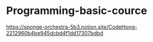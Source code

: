 # Programming-basic-cource
https://sponge-orchestra-5b3.notion.site/CodeHong-2212960b4be945dcbd4f1dd17307bdbd
